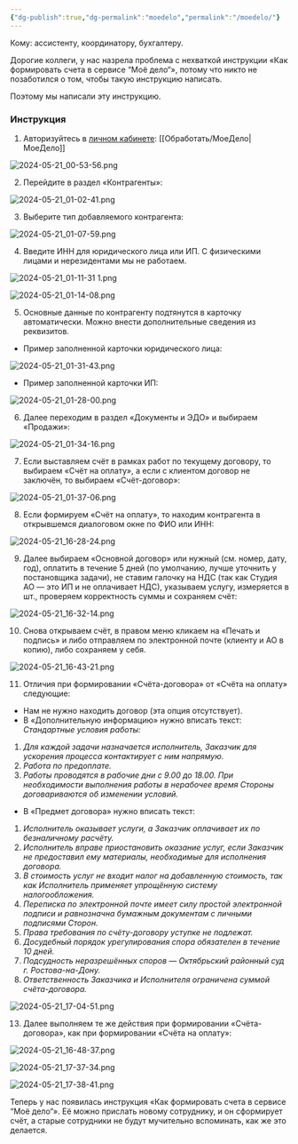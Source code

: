 ```yaml
---
{"dg-publish":true,"dg-permalink":"moedelo","permalink":"/moedelo/"}
---
```


Кому: ассистенту, координатору, бухгалтеру.

Дорогие коллеги, у нас назрела проблема с нехваткой инструкции «Как формировать счета в сервисе “Моё дело“», потому что никто не позаботился о том, чтобы такую инструкцию написать.

Поэтому мы написали эту инструкцию.
### Инструкция

1. Авторизуйтесь в [личном кабинете](https://oauth.moedelo.org): [[Обработать/МоеДело\|МоеДело]]

![2024-05-21_00-53-56.png](/img/user/wiki/Wiki/2024-05-21_00-53-56.png)

2. Перейдите в раздел «Контрагенты»:

![2024-05-21_01-02-41.png](/img/user/wiki/Wiki/2024-05-21_01-02-41.png)

3. Выберите тип добавляемого контрагента:

![2024-05-21_01-07-59.png](/img/user/wiki/Wiki/2024-05-21_01-07-59.png)

4. Введите ИНН для юридического лица или ИП. С физическими лицами и нерезидентами мы не работаем.

![2024-05-21_01-11-31 1.png](/img/user/wiki/Wiki/2024-05-21_01-11-31%201.png)

![2024-05-21_01-14-08.png](/img/user/wiki/Wiki/2024-05-21_01-14-08.png)

5. Основные данные по контрагенту подтянутся в карточку автоматически. Можно внести дополнительные сведения из реквизитов.

- Пример заполненной карточки юридического лица:

![2024-05-21_01-31-43.png](/img/user/wiki/Wiki/2024-05-21_01-31-43.png)

- Пример заполненной карточки ИП:

![2024-05-21_01-28-00.png](/img/user/wiki/Wiki/2024-05-21_01-28-00.png)

6. Далее переходим в раздел «Документы и ЭДО» и выбираем «Продажи»:

![2024-05-21_01-34-16.png](/img/user/wiki/Wiki/2024-05-21_01-34-16.png)

7. Если выставляем счёт в рамках работ по текущему договору, то выбираем «Счёт на оплату», а если с клиентом договор не заключён, то выбираем «Счёт-договор»:

![2024-05-21_01-37-06.png](/img/user/wiki/Wiki/2024-05-21_01-37-06.png)

8. Если формируем «Счёт на оплату», то находим контрагента в открывшемся диалоговом окне по ФИО или ИНН:

![2024-05-21_16-28-24.png](/img/user/wiki/Wiki/2024-05-21_16-28-24.png)

9. Далее выбираем «Основной договор» или нужный (см. номер, дату, год), оплатить в течение 5 дней (по умолчанию, лучше уточнить у постановщика задачи), не ставим галочку на НДС (так как Студия АО — это ИП и не оплачивает НДС), указываем услугу, измеряется в шт., проверяем корректность суммы и сохраняем счёт:

![2024-05-21_16-32-14.png](/img/user/wiki/Wiki/2024-05-21_16-32-14.png)

10. Снова открываем счёт, в правом меню кликаем на «Печать и подпись» и либо отправляем по электронной почте (клиенту и АО в копию), либо сохраняем у себя.

![2024-05-21_16-43-21.png](/img/user/wiki/Wiki/2024-05-21_16-43-21.png)

11. Отличия при формировании «Счёта-договора» от «Счёта на оплату» следующие:
- Нам не нужно находить договор (эта опция отсутствует).
- В «Дополнительную информацию» нужно вписать текст:
*Стандартные условия работы:*
1. *Для каждой задачи назначается исполнитель, Заказчик для ускорения процесса контактирует с ним напрямую.*
2. *Работа по предоплате.*
3. *Работы проводятся в рабочие дни с 9.00 до 18.00. При необходимости выполнения работы в нерабочее время Стороны договариваются об изменении условий.* 
- В «Предмет договора» нужно вписать текст:
1. *Исполнитель оказывает услуги, а Заказчик оплачивает их по безналичному расчёту.*
2. *Исполнитель вправе приостановить оказание услуг, если Заказчик не предоставил ему материалы, необходимые для исполнения договора.*
3. *В стоимость услуг не входит налог на добавленную стоимость, так как Исполнитель применяет упрощённую систему налогообложения.*
4. *Переписка по электронной почте имеет силу простой электронной подписи и равнозначна бумажным документам с личными подписями Сторон.*
5. *Права требования по счёту-договору уступке не подлежат.*
6. *Досудебный порядок урегулирования спора обязателен в течение 10 дней.*
7. *Подсудность неразрешённых споров — Октябрьский районный суд г. Ростова-на-Дону.*
8. *Ответственность Заказчика и Исполнителя ограничена суммой счёта-договора.*

![2024-05-21_17-04-51.png](/img/user/wiki/Wiki/2024-05-21_17-04-51.png)

13. Далее выполняем те же действия при формировании «Счёта-договора», как при формировании «Счёта на оплату»:

![2024-05-21_16-48-37.png](/img/user/wiki/Wiki/2024-05-21_16-48-37.png)

![2024-05-21_17-37-34.png](/img/user/wiki/Wiki/2024-05-21_17-37-34.png)

![2024-05-21_17-38-41.png](/img/user/wiki/Wiki/2024-05-21_17-38-41.png)

Теперь у нас появилась инструкция «Как формировать счета в сервисе “Моё дело“». Её можно прислать новому сотруднику, и он сформирует счёт, а старые сотрудники не будут мучительно вспоминать, как же это делается.